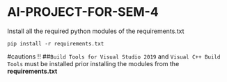 # AI-PROJECT-FOR-SEM-4

Install all the required python modules of the requirements.txt

<code>pip install -r requirements.txt</code>

#cautions !!
##<code>Build Tools for Visual Studio 2019</code> and <code>Visual C++ Build Tools</code> must be installed prior installing the modules from the <b>requirements.txt</b>

